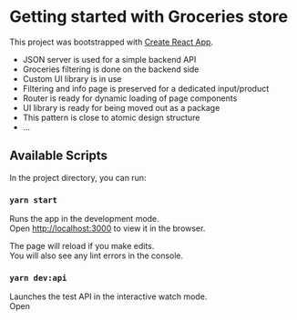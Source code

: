# Getting started with Groceries store

This project was bootstrapped with [Create React App](https://github.com/facebook/create-react-app).

- JSON server is used for a simple backend API
- Groceries filtering is done on the backend side
- Custom UI library is in use
- Filtering and info page is preserved for a dedicated input/product
- Router is ready for dynamic loading of page components
- UI library is ready for being moved out as a package
- This pattern is close to atomic design structure
- ...

## Available Scripts

In the project directory, you can run:

### `yarn start`

Runs the app in the development mode.\
Open [http://localhost:3000](http://localhost:3000) to view it in the browser.

The page will reload if you make edits.\
You will also see any lint errors in the console.

### `yarn dev:api`

Launches the test API in the interactive watch mode.\
Open
